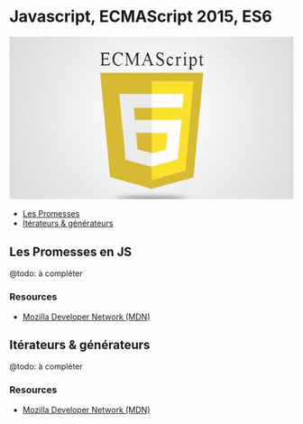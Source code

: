 # Javascript, ECMAScript 2015, ES6

![Logo ECMAScript](img/ecmascript-logo.png)

* [Les Promesses](#promises)
* [Itérateurs & générateurs](#iterators)

## <a name="promises"></a>Les Promesses en JS

@todo: à compléter

### Resources

* [Mozilla Developer Network (MDN)](https://developer.mozilla.org/fr/docs/Web/JavaScript/Reference/Objets_globaux/Promise)

## <a name="iterators"></a>Itérateurs & générateurs

@todo: à compléter

### Resources

* [Mozilla Developer Network (MDN)](https://developer.mozilla.org/fr/docs/Web/JavaScript/Guide/iterateurs_et_generateurs)
